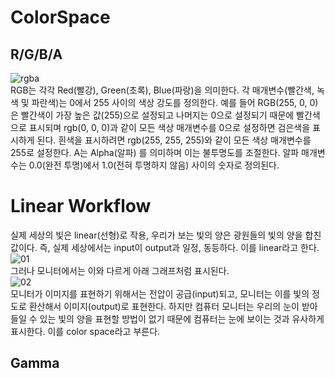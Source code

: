 # ColorSpace
## R/G/B/A
![rgba](https://user-images.githubusercontent.com/112813981/206619964-5a8da47a-b729-4e8d-a7c0-f84d7874c0a1.jpg)
<br/>RGB는 각각 Red(빨강), Green(초록), Blue(파랑)을 의미한다. 각 매개변수(빨간색, 녹색 및 파란색)는 0에서 255 사이의 색상 강도를 정의한다.
예를 들어 RGB(255, 0, 0)은 빨간색이 가장 높은 값(255)으로 설정되고 나머지는 0으로 설정되기 때문에 빨간색으로 표시되며 rgb(0, 0, 0)과 같이 모든 색상 매개변수를 0으로 설정하면 검은색을 표시하게 된다. 흰색을 표시하려면 rgb(255, 255, 255)와 같이 모든 색상 매개변수를 255로 설정한다. A는 Alpha(알파) 를 의미하며 이는 불투명도를 조절한다. 알파 매개변수는 0.0(완전 투명)에서 1.0(전혀 투명하지 않음) 사이의 숫자로 정의된다.
# Linear Workflow
실제 세상의 빛은 linear(선형)로 작용, 우리가 보는 빛의 양은 광원들의 빛의 양을 합친 값이다. 즉, 실제 세상에서는 input이 output과 일정, 동등하다. 이를 linear라고 한다.
![01](https://user-images.githubusercontent.com/112813981/206621133-5875b5e3-0b39-479f-9af1-c0271cb6028b.jpg)
<br/>그러나 모니터에서는 이와 다르게 아래 그래프처럼 표시된다.
<br/>![02](https://user-images.githubusercontent.com/112813981/206621220-b517f7b4-2de4-42c4-b97a-379dc53e7979.jpg)
<br/>모니터가 이미지를 표현하기 위해서는 전압이 공급(input)되고, 모니터는 이를 빛의 정도로 환산해서 이미지(output)로 표현한다. 하지만 컴퓨터 모니터는 우리의 눈이 받아들일 수 있는 빛의 양을 표현할 방법이 없기 때문에 컴퓨터는 눈에 보이는 것과 유사하게 표시한다. 이를 color space라고 부른다.
## Gamma
